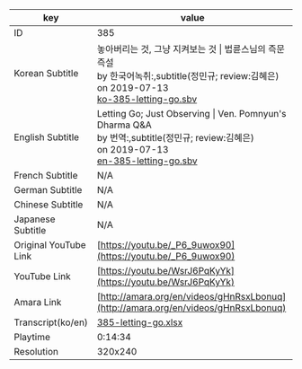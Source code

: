 |  key  |  value  |
|-------|---------|
| ID            | 385 |
| Korean Subtitle | 놓아버리는 것, 그냥 지켜보는 것 \| 법륜스님의 즉문즉설<br>by 한국어녹취:,subtitle(정민규; review:김혜은)<br>on 2019-07-13<br>[ko-385-letting-go.sbv](https://github.com/jungtosociety/dharma-qna/raw/master/sub/385/ko-385-letting-go.sbv)<br>|
| English Subtitle | Letting Go; Just Observing \| Ven. Pomnyun's Dharma Q&A<br>by 번역:,subtitle(정민규; review:김혜은)<br>on 2019-07-13<br>[en-385-letting-go.sbv](https://github.com/jungtosociety/dharma-qna/raw/master/sub/385/en-385-letting-go.sbv)<br>|
| French Subtitle | N/A |
| German Subtitle | N/A |
| Chinese Subtitle | N/A |
| Japanese Subtitle | N/A |
| Original YouTube Link  | [https://youtu.be/_P6_9uwox90](https://youtu.be/_P6_9uwox90) |
| YouTube Link  | [https://youtu.be/WsrJ6PqKyYk](https://youtu.be/WsrJ6PqKyYk) |
| Amara Link    | [http://amara.org/en/videos/gHnRsxLbonuq](http://amara.org/en/videos/gHnRsxLbonuq) |
| Transcript(ko/en) | [385-letting-go.xlsx](https://github.com/jungtosociety/dharma-qna/raw/master/sub/385/385-letting-go.xlsx) |
| Playtime | 0:14:34 |
| Resolution | 320x240|

